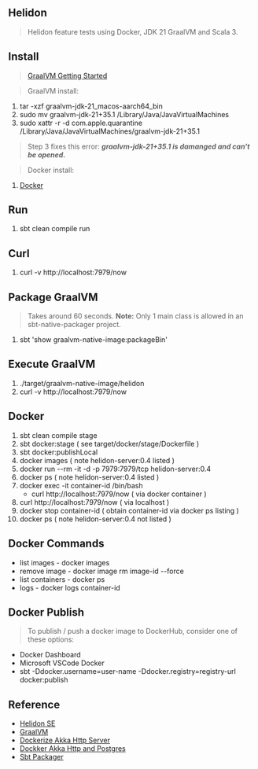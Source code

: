 Helidon
-------
>Helidon feature tests using Docker, JDK 21 GraalVM and Scala 3.

Install
-------
>[GraalVM Getting Started](https://www.graalvm.org/docs/getting-started/)

>GraalVM install:
1. tar -xzf graalvm-jdk-21_macos-aarch64_bin
2. sudo mv graalvm-jdk-21+35.1 /Library/Java/JavaVirtualMachines
3. sudo xattr -r -d com.apple.quarantine /Library/Java/JavaVirtualMachines/graalvm-jdk-21+35.1
>Step 3 fixes this error: ***graalvm-jdk-21+35.1 is damanged and can't be opened.***

> Docker install:
1. [Docker](https://docs.docker.com/get-docker/)

Run
---
1. sbt clean compile run

Curl
----
1. curl -v http://localhost:7979/now

Package GraalVM
---------------
>Takes around 60 seconds. **Note:** Only 1 main class is allowed in an sbt-native-packager project.
1. sbt 'show graalvm-native-image:packageBin'

Execute GraalVM
---------------
1. ./target/graalvm-native-image/helidon
2. curl -v http://localhost:7979/now

Docker
------
1. sbt clean compile stage
2. sbt docker:stage  ( see target/docker/stage/Dockerfile )
3. sbt docker:publishLocal
4. docker images  ( note helidon-server:0.4 listed )
5. docker run --rm -it -d -p 7979:7979/tcp helidon-server:0.4
6. docker ps  ( note helidon-server:0.4 listed )
7. docker exec -it container-id /bin/bash
   * curl http://localhost:7979/now  ( via docker container )
8. curl http://localhost:7979/now ( via localhost )
9. docker stop container-id  ( obtain container-id via docker ps listing )
10. docker ps  ( note helidon-server:0.4 not listed )

Docker Commands
---------------
* list images - docker images
* remove image - docker image rm image-id --force
* list containers - docker ps
* logs - docker logs container-id

Docker Publish
--------------
>To publish / push a docker image to DockerHub, consider one of these options:
* Docker Dashboard
* Microsoft VSCode Docker
* sbt -Ddocker.username=user-name -Ddocker.registry=registry-url docker:publish

Reference
---------
* [Helidon SE](https://helidon.io/docs/v4/#/se/introduction)
* [GraalVM](https://www.graalvm.org/docs/introduction/)
* [Dockerize Akka Http Server](https://www.freecodecamp.org/news/how-to-dockerise-a-scala-and-akka-http-application-the-easy-way-23310fc880fa/)
* [Dockker Akka Http and Postgres](https://faun.pub/docker-wonderland-akka-http-server-and-postgres-db-962b971ff28a)
* [Sbt Packager](https://www.scala-sbt.org/sbt-native-packager/formats/graalvm-native-image.html)
